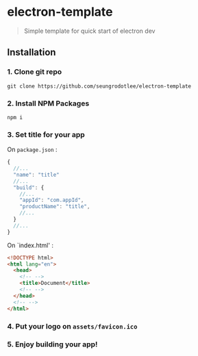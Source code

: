 # electron-template

> Simple template for quick start of electron dev

## Installation

### 1. Clone git repo

```
git clone https://github.com/seungrodotlee/electron-template
```

### 2. Install NPM Packages

```
npm i
```

### 3. Set title for your app

On `package.json` :

```js
{
  //...
  "name": "title"
  //...
  "build": {
    //...
    "appId": "com.appId",
    "productName": "title",
    //...
  }
  //...
}
```

On `index.html' :

```html
<!DOCTYPE html>
<html lang="en">
  <head>
    <!-- -->
    <title>Document</title>
    <!-- -->
  </head>
  <!-- -->
</html>
```

### 4. Put your logo on `assets/favicon.ico`

### 5. Enjoy building your app!
